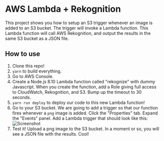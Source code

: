 # AWS Lambda + Rekognition

This project shows you how to setup an S3 trigger whenever an image is added to
an S3 bucket. The trigger will invoke a Lambda function. This Lambda function
will call AWS Rekognition, and output the results in the same S3 bucket as a
JSON file.

## How to use

1. Clone this repo!
2. `yarn` to build everything.
3. Go to AWS Console.
4. Create a Node.js 8.10 Lambda function called "rekognize" with dummy
   Javascript. When you create the function, add a Role giving full access to
   CloudWatch, Rekognition, and S3. Bump up the timeout to 30 seconds.
5. `yarn run deploy` to deploy our code to this new Lambda function!
6. Go to your S3 bucket. We are going to add a trigger so that our
   function fires whenever a `png` image is added. Click the "Properties" tab.
   Expand the "Events" panel. Add a Lambda trigger that should look like this:
   ![Screenshot](https://user-images.githubusercontent.com/2158187/45250485-e80b1f80-b2e8-11e8-988b-07fe25212e7d.png)
7. Test it! Upload a png image to the S3 bucket. In a moment or so, you will
   see a JSON file with the results. Cool!
